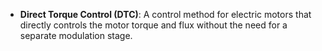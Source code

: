 - **Direct Torque Control (DTC)**: A control method for electric motors that directly controls the motor torque and flux without the need for a separate modulation stage.